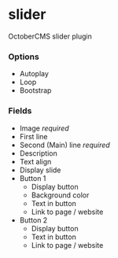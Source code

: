 # slider
OctoberCMS slider plugin

### Options

- Autoplay
- Loop
- Bootstrap

### Fields

- Image *required*
- First line
- Second (Main) line *required*
- Description
- Text align
- Display slide
- Button 1
    - Display button
    - Background color
    - Text in button
    - Link to page / website
- Button 2
    - Display button
    - Text in button
    - Link to page / website

